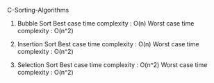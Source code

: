 C-Sorting-Algorithms
1) Bubble Sort
   Best case time complexity : O(n)   Worst case time complexity : O(n^2)

2) Insertion Sort
   Best case time complexity : O(n)   Worst case time complexity : O(n^2)
   
4) Selection Sort
   Best case time complexity : O(n^2)   Worst case time complexity : O(n^2)
